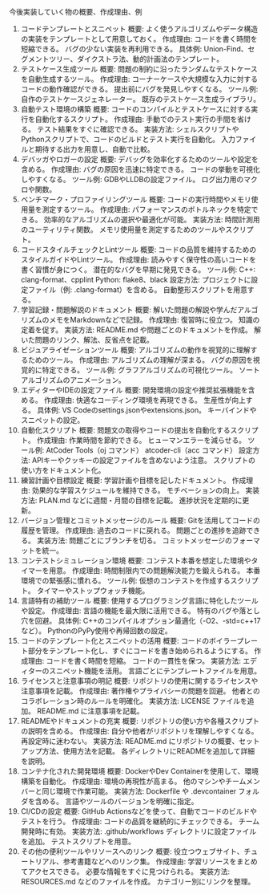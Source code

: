 今後実装していく物の概要、作成理由、例

1. コードテンプレートとスニペット
概要: よく使うアルゴリズムやデータ構造の実装をテンプレートとして用意しておく。
作成理由:
コードを書く時間を短縮できる。
バグの少ない実装を再利用できる。
具体例:
Union-Find、セグメントツリー、ダイクストラ法、動的計画法のテンプレート。
2. テストケース生成ツール
概要: 問題の制約に沿ったランダムなテストケースを自動生成するツール。
作成理由:
コーナーケースや大規模な入力に対するコードの動作確認ができる。
提出前にバグを発見しやすくなる。
ツール例:
自作のテストケースジェネレーター。
既存のテストケース生成ライブラリ。
3. 自動テスト環境の構築
概要: コードのコンパイルとテストケースに対する実行を自動化するスクリプト。
作成理由:
手動でのテスト実行の手間を省ける。
テスト結果をすぐに確認できる。
実装方法:
シェルスクリプトやPythonスクリプトで、コードのビルドとテスト実行を自動化。
入力ファイルと期待する出力を用意し、自動で比較。
4. デバッガやロガーの設定
概要: デバッグを効率化するためのツールや設定を含める。
作成理由:
バグの原因を迅速に特定できる。
コードの挙動を可視化しやすくなる。
ツール例:
GDBやLLDBの設定ファイル。
ログ出力用のマクロや関数。
5. ベンチマーク・プロファイリングツール
概要: コードの実行時間やメモリ使用量を測定するツール。
作成理由:
パフォーマンスのボトルネックを特定できる。
効率的なアルゴリズムの選択や最適化が可能。
実装方法:
時間計測用のユーティリティ関数。
メモリ使用量を測定するためのツールやスクリプト。
6. コードスタイルチェックとLintツール
概要: コードの品質を維持するためのスタイルガイドやLintツール。
作成理由:
読みやすく保守性の高いコードを書く習慣が身につく。
潜在的なバグを早期に発見できる。
ツール例:
C++: clang-format、cpplint
Python: flake8、black
設定方法:
プロジェクトに設定ファイル（例: .clang-format）を含める。
自動整形スクリプトを用意する。
7. 学習記録・問題解説のドキュメント
概要: 解いた問題の解説や学んだアルゴリズムのメモをMarkdownなどで記録。
作成理由:
復習時に役立つ。
知識の定着を促す。
実装方法:
README.md や問題ごとのドキュメントを作成。
解いた問題のリンク、解法、反省点を記載。
8. ビジュアライゼーションツール
概要: アルゴリズムの動作を視覚的に理解するためのツール。
作成理由:
アルゴリズムの理解が深まる。
バグの原因を視覚的に特定できる。
ツール例:
グラフアルゴリズムの可視化ツール。
ソートアルゴリズムのアニメーション。
9. エディターやIDEの設定ファイル
概要: 開発環境の設定や推奨拡張機能を含める。
作成理由:
快適なコーディング環境を再現できる。
生産性が向上する。
具体例:
VS Codeのsettings.jsonやextensions.json。
キーバインドやスニペットの設定。
10. 自動化スクリプト
概要: 問題文の取得やコードの提出を自動化するスクリプト。
作成理由:
作業時間を節約できる。
ヒューマンエラーを減らせる。
ツール例:
AtCoder Tools（oj コマンド）
atcoder-cli（acc コマンド）
設定方法:
APIキーやクッキーの設定ファイルを含めないよう注意。
スクリプトの使い方をドキュメント化。
11. 練習計画や目標設定
概要: 学習計画や目標を記したドキュメント。
作成理由:
効果的な学習スケジュールを維持できる。
モチベーションの向上。
実装方法:
PLAN.md などに週間・月間の目標を記載。
進捗状況を定期的に更新。
12. バージョン管理とコミットメッセージのルール
概要: Gitを活用してコードの履歴を管理。
作成理由:
過去のコードに戻れる。
問題ごとの進捗を追跡できる。
実装方法:
問題ごとにブランチを切る。
コミットメッセージのフォーマットを統一。
13. コンテストシミュレーション環境
概要: コンテスト本番を想定した環境やタイマーを用意。
作成理由:
時間制限内での問題解決能力を鍛えられる。
本番環境での緊張感に慣れる。
ツール例:
仮想のコンテストを作成するスクリプト。
タイマーやストップウォッチ機能。
14. 言語特有の補助ツール
概要: 使用するプログラミング言語に特化したツールや設定。
作成理由:
言語の機能を最大限に活用できる。
特有のバグや落とし穴を回避。
具体例:
C++のコンパイルオプション最適化（-O2、-std=c++17など）。
PythonのPyPy使用や再帰回数の設定。
15. コードのテンプレート化とスニペットの活用
概要: コードのボイラープレート部分をテンプレート化し、すぐにコードを書き始められるようにする。
作成理由:
コードを書く時間を短縮。
コードの一貫性を保つ。
実装方法:
エディターのスニペット機能を活用。
言語ごとにテンプレートファイルを用意。
16. ライセンスと注意事項の明記
概要: リポジトリの使用に関するライセンスや注意事項を記載。
作成理由:
著作権やプライバシーの問題を回避。
他者とのコラボレーション時のルールを明確化。
実装方法:
LICENSE ファイルを追加。
README.md に注意事項を記載。
17. READMEやドキュメントの充実
概要: リポジトリの使い方や各種スクリプトの説明を含める。
作成理由:
自分や他者がリポジトリを理解しやすくなる。
再設定時に迷わない。
実装方法:
README.md にリポジトリの概要、セットアップ方法、使用方法を記載。
各ディレクトリにREADMEを追加して詳細を説明。
18. コンテナ化された開発環境
概要: DockerやDev Containerを使用して、環境構築を自動化。
作成理由:
環境の再現性が高まる。
他のマシンやチームメンバーと同じ環境で作業可能。
実装方法:
Dockerfile や .devcontainer フォルダを含める。
言語やツールのバージョンを明確に指定。
19. CI/CDの設定
概要: GitHub Actionsなどを使って、自動でコードのビルドやテストを行う。
作成理由:
コードの品質を継続的にチェックできる。
チーム開発時に有効。
実装方法:
.github/workflows ディレクトリに設定ファイルを追加。
テストスクリプトを用意。
20. その他の便利ツールやリソースへのリンク
概要: 役立つウェブサイト、チュートリアル、参考書籍などへのリンク集。
作成理由:
学習リソースをまとめてアクセスできる。
必要な情報をすぐに見つけられる。
実装方法:
RESOURCES.md などのファイルを作成。
カテゴリー別にリンクを整理。
